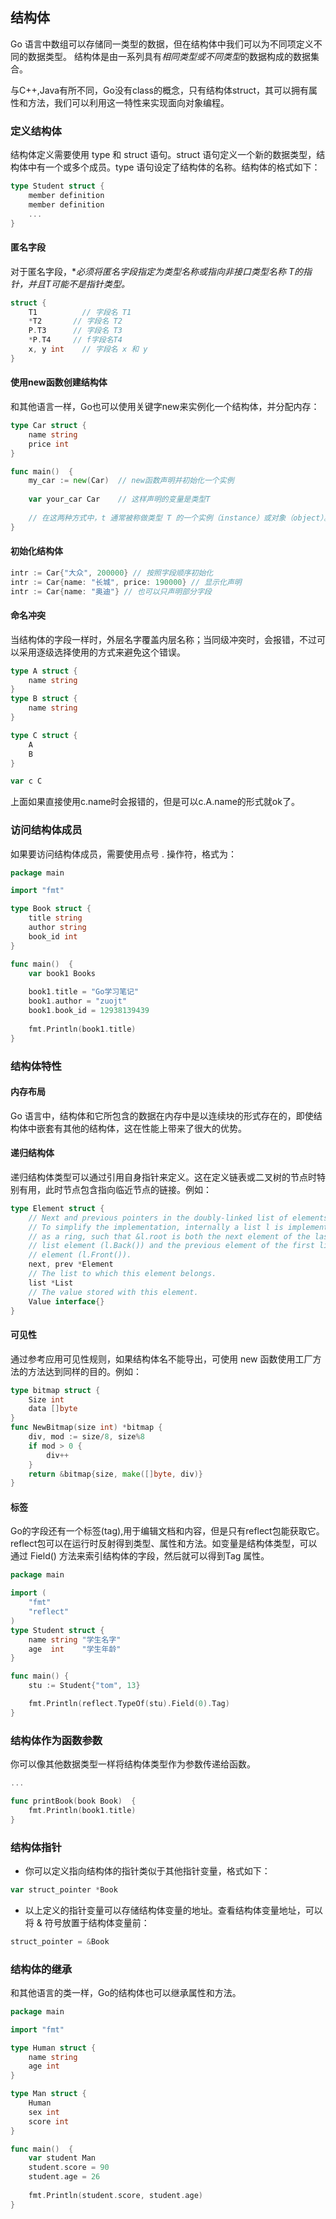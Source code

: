 ## 结构体

Go 语言中数组可以存储同一类型的数据，但在结构体中我们可以为不同项定义不同的数据类型。
结构体是由一系列具有*相同类型或不同类型*的数据构成的数据集合。

与C++,Java有所不同，Go没有class的概念，只有结构体struct，其可以拥有属性和方法，我们可以利用这一特性来实现面向对象编程。

### 定义结构体

结构体定义需要使用 type 和 struct 语句。struct 语句定义一个新的数据类型，结构体中有一个或多个成员。type 语句设定了结构体的名称。结构体的格式如下：

```go
type Student struct {
	member definition
	member definition
	...
}
```

#### 匿名字段
对于匿名字段，**必须将匿名字段指定为类型名称或指向非接口类型名称 *T的指针，并且T可能不是指针类型。**
```go
struct {
	T1          // 字段名 T1
	*T2       // 字段名 T2
	P.T3      // 字段名 T3
	*P.T4     // f字段名T4
    x, y int    // 字段名 x 和 y
}
```

#### 使用new函数创建结构体
和其他语言一样，Go也可以使用关键字new来实例化一个结构体，并分配内存：
```go
type Car struct {
	name string
	price int
}

func main()  {
    my_car := new(Car)  // new函数声明并初始化一个实例
	
	var your_car Car    // 这样声明的变量是类型T
	
	// 在这两种方式中，t 通常被称做类型 T 的一个实例（instance）或对象（object）。
}
```

#### 初始化结构体
```go
intr := Car{"大众", 200000} // 按照字段顺序初始化
intr := Car{name: "长城", price: 190000} // 显示化声明
intr := Car{name: "奥迪"} // 也可以只声明部分字段
```

#### 命名冲突
当结构体的字段一样时，外层名字覆盖内层名称；当同级冲突时，会报错，不过可以采用逐级选择使用的方式来避免这个错误。
```go
type A struct {
	name string
}
type B struct {
	name string
}

type C struct {
	A
	B
}

var c C
```
上面如果直接使用c.name时会报错的，但是可以c.A.name的形式就ok了。

### 访问结构体成员

如果要访问结构体成员，需要使用点号 . 操作符，格式为：

```go
package main

import "fmt"

type Book struct {
	title string
	author string
	book_id int
}

func main()  {
    var book1 Books
	
	book1.title = "Go学习笔记"
	book1.author = "zuojt"
	book1.book_id = 12938139439
	
	fmt.Println(book1.title)
}
```

### 结构体特性

#### 内存布局
Go 语言中，结构体和它所包含的数据在内存中是以连续块的形式存在的，即使结构体中嵌套有其他的结构体，这在性能上带来了很大的优势。

#### 递归结构体
递归结构体类型可以通过引用自身指针来定义。这在定义链表或二叉树的节点时特别有用，此时节点包含指向临近节点的链接。例如：

```go
type Element struct {
	// Next and previous pointers in the doubly-linked list of elements.
	// To simplify the implementation, internally a list l is implemented
	// as a ring, such that &l.root is both the next element of the last
	// list element (l.Back()) and the previous element of the first list
	// element (l.Front()).
	next, prev *Element
	// The list to which this element belongs.
	list *List
	// The value stored with this element.
	Value interface{}
}
```

#### 可见性
通过参考应用可见性规则，如果结构体名不能导出，可使用 new 函数使用工厂方法的方法达到同样的目的。例如：

```go
type bitmap struct {
	Size int
	data []byte
}
func NewBitmap(size int) *bitmap {
	div, mod := size/8, size%8
	if mod > 0 {
		div++
	}
	return &bitmap{size, make([]byte, div)}
}
```

#### 标签
Go的字段还有一个标签(tag),用于编辑文档和内容，但是只有reflect包能获取它。
reflect包可以在运行时反射得到类型、属性和方法。如变量是结构体类型，可以通过 Field() 方法来索引结构体的字段，然后就可以得到Tag 属性。

```go
package main

import (
    "fmt"
    "reflect"
)
type Student struct {
	name string "学生名字"
	age  int    "学生年龄"
}

func main() {
	stu := Student{"tom", 13}

	fmt.Println(reflect.TypeOf(stu).Field(0).Tag)
}
```

### 结构体作为函数参数

你可以像其他数据类型一样将结构体类型作为参数传递给函数。

```go
...

func printBook(book Book)  {
    fmt.Println(book1.title)
}
```

### 结构体指针

- 你可以定义指向结构体的指针类似于其他指针变量，格式如下：

```go
var struct_pointer *Book
```

- 以上定义的指针变量可以存储结构体变量的地址。查看结构体变量地址，可以将 & 符号放置于结构体变量前：

```go
struct_pointer = &Book
```

### 结构体的继承

和其他语言的类一样，Go的结构体也可以继承属性和方法。

```go
package main

import "fmt"

type Human struct {
	name string
	age int
}

type Man struct {
	Human
	sex int
	score int
}

func main()  {
    var student Man
	student.score = 90
	student.age = 26
	
	fmt.Println(student.score, student.age)
}
```
